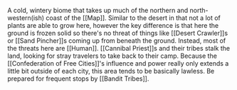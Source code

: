 A cold, wintery biome that takes up much of the northern and north-western(ish) coast of the [[Map]]. Similar to the desert in that not a lot of plants are able to grow here, however the key difference is that here the ground is frozen solid so there's no threat of things like [[Desert Crawler]]s or [[Sand Pincher]]s coming up from beneath the ground. Instead, most of the threats here are [[Human]]. [[Cannibal Priest]]s and their tribes stalk the land, looking for stray travelers to take back to their camp. Because the [[Confederation of Free Cities]]'s influence and power really only extends a little bit outside of each city, this area tends to be basically lawless. Be prepared for frequent stops by [[Bandit Tribes]]. 
